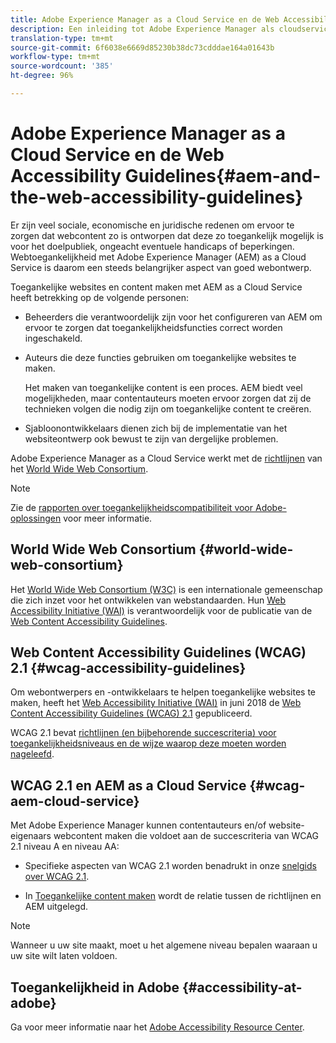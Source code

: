 ```yaml
---
title: Adobe Experience Manager as a Cloud Service en de Web Accessibility Guidelines
description: Een inleiding tot Adobe Experience Manager als cloudservice en de Web Accessibility Guidelines
translation-type: tm+mt
source-git-commit: 6f6038e6669d85230b38dc73cdddae164a01643b
workflow-type: tm+mt
source-wordcount: '385'
ht-degree: 96%

---
```



# Adobe Experience Manager as a Cloud Service en de Web Accessibility Guidelines{#aem-and-the-web-accessibility-guidelines}

Er zijn veel sociale, economische en juridische redenen om ervoor te zorgen dat webcontent zo is ontworpen dat deze zo toegankelijk mogelijk is voor het doelpubliek, ongeacht eventuele handicaps of beperkingen. Webtoegankelijkheid met Adobe Experience Manager (AEM) as a Cloud Service is daarom een steeds belangrijker aspect van goed webontwerp.

Toegankelijke websites en content maken met AEM as a Cloud Service heeft betrekking op de volgende personen:

* Beheerders die verantwoordelijk zijn voor het configureren van AEM om ervoor te zorgen dat toegankelijkheidsfuncties correct worden ingeschakeld.

* Auteurs die deze functies gebruiken om toegankelijke websites te maken.

   Het maken van toegankelijke content is een proces. AEM biedt veel mogelijkheden, maar contentauteurs moeten ervoor zorgen dat zij de technieken volgen die nodig zijn om toegankelijke content te creëren.

* Sjabloonontwikkelaars dienen zich bij de implementatie van het websiteontwerp ook bewust te zijn van dergelijke problemen.

Adobe Experience Manager as a Cloud Service werkt met de [richtlijnen](#wcag-accessibility-guidelines) van het [World Wide Web Consortium](#world-wide-web-consortium).

>[!NOTE]
>
> Zie de [rapporten over toegankelijkheidscompatibiliteit voor Adobe-oplossingen](https://www.adobe.com/accessibility/compliance.html) voor meer informatie.

## World Wide Web Consortium {#world-wide-web-consortium}

Het [World Wide Web Consortium (W3C)](https://www.w3.org/) is een internationale gemeenschap die zich inzet voor het ontwikkelen van webstandaarden. Hun [Web Accessibility Initiative (WAI)](https://www.w3.org/WAI/) is verantwoordelijk voor de publicatie van de [Web Content Accessibility Guidelines](#wcag-accessibility-guidelines).

## Web Content Accessibility Guidelines (WCAG) 2.1 {#wcag-accessibility-guidelines}

Om webontwerpers en -ontwikkelaars te helpen toegankelijke websites te maken, heeft het [Web Accessibility Initiative (WAI)](https://www.w3.org/WAI/) in juni 2018 de [Web Content Accessibility Guidelines (WCAG) 2.1](https://www.w3.org/TR/WCAG/) gepubliceerd.

WCAG 2.1 bevat [richtlijnen (en bijbehorende succescriteria) voor toegankelijkheidsniveaus en de wijze waarop deze moeten worden nageleefd](https://www.w3.org/TR/WCAG/#conformance).

## WCAG 2.1 en AEM as a Cloud Service {#wcag-aem-cloud-service}

Met Adobe Experience Manager kunnen contentauteurs en/of website-eigenaars webcontent maken die voldoet aan de succescriteria van WCAG 2.1 niveau A en niveau AA:

* Specifieke aspecten van WCAG 2.1 worden benadrukt in onze [snelgids over WCAG 2.1](/help/onboarding/accessibility/quick-guide-wcag.md).

* In [Toegankelijke content maken](/help/sites-cloud/authoring/fundamentals/accessible-content.md) wordt de relatie tussen de richtlijnen en AEM uitgelegd.

>[!NOTE]
> 
>Wanneer u uw site maakt, moet u het algemene niveau bepalen waaraan u uw site wilt laten voldoen.

<!--
* [Configuring the Rich Text Editor for Producing Accessible Sites](/help/sites-administering/rte-accessible-content.md)
  Guidelines on how administrators can configure AEM for producing accessible content.
-->

<!--
* [Creating Accessible Adaptive Forms](/help/forms/using/creating-accessible-adaptive-forms.md)
  Adobe Experience Manager (AEM) includes a number of features and capabilities that enhance the usability of adaptive forms for users with different abilities. The solution also assists form authors in creating accessible adaptive forms.
-->

## Toegankelijkheid in Adobe {#accessibility-at-adobe}

Ga voor meer informatie naar het [Adobe Accessibility Resource Center](https://www.adobe.com/accessibility/).


